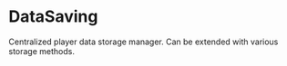 # DataSaving
Centralized player data storage manager. Can be extended with various storage methods.

